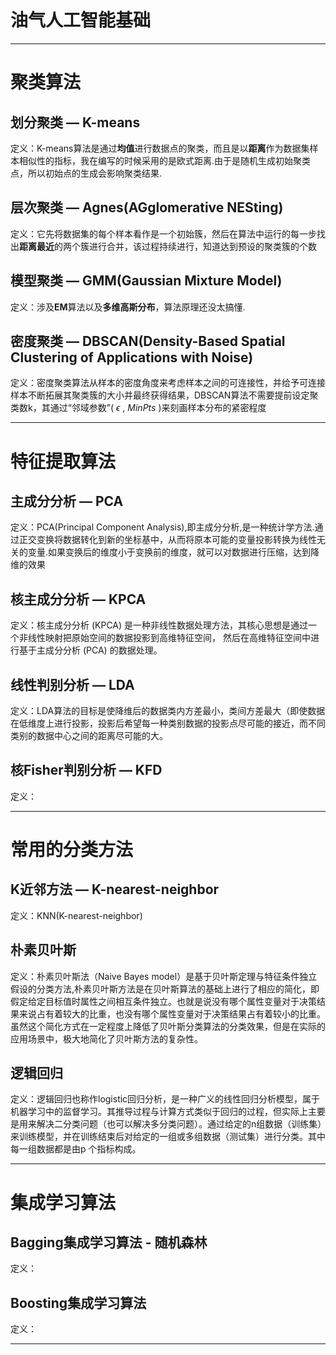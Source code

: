 # 油气人工智能基础<br />
---
# 聚类算法<br />
## 划分聚类 — K-means<br />
定义：K-means算法是通过**均值**进行数据点的聚类，而且是以**距离**作为数据集样本相似性的指标，我在编写的时候采用的是欧式距离.由于是随机生成初始聚类点，所以初始点的生成会影响聚类结果.<br />
## 层次聚类 — Agnes(AGglomerative NESting)<br />
定义：它先将数据集的每个样本看作是一个初始簇，然后在算法中运行的每一步找出**距离最近**的两个簇进行合并，该过程持续进行，知道达到预设的聚类簇的个数<br />
## 模型聚类 — GMM(Gaussian Mixture Model)<br />
定义：涉及**EM**算法以及**多维高斯分布**，算法原理还没太搞懂.<br />
## 密度聚类 — DBSCAN(Density-Based Spatial Clustering of Applications with Noise)<br />
定义：密度聚类算法从样本的密度角度来考虑样本之间的可连接性，并给予可连接样本不断拓展其聚类簇的大小并最终获得结果，DBSCAN算法不需要提前设定聚类数k，其通过“邻域参数”( $\epsilon$ , $MinPts$ )来刻画样本分布的紧密程度<br />

---
# 特征提取算法<br />
## 主成分分析 — PCA<br />
定义：PCA(Principal Component Analysis),即主成分分析,是一种统计学方法.通过正交变换将数据转化到新的坐标基中，从而将原本可能的变量投影转换为线性无关的变量.如果变换后的维度小于变换前的维度，就可以对数据进行压缩，达到降维的效果<br />
## 核主成分分析 — KPCA<br />
定义：核主成分分析 (KPCA) 是一种非线性数据处理方法，其核心思想是通过一个非线性映射把原始空间的数据投影到高维特征空间， 然后在高维特征空间中进行基于主成分分析 (PCA) 的数据处理。<br />
## 线性判别分析 — LDA<br />
定义：LDA算法的目标是使降维后的数据类内方差最小，类间方差最大（即使数据在低维度上进行投影，投影后希望每一种类别数据的投影点尽可能的接近，而不同类别的数据中心之间的距离尽可能的大。<br />
## 核Fisher判别分析 — KFD<br />
定义：<br />

---
# 常用的分类方法<br />
## K近邻方法 — K-nearest-neighbor<br />
定义：KNN(K-nearest-neighbor)<br />
## 朴素贝叶斯<br />
定义：朴素贝叶斯法（Naive Bayes model）是基于贝叶斯定理与特征条件独立假设的分类方法,朴素贝叶斯方法是在贝叶斯算法的基础上进行了相应的简化，即假定给定目标值时属性之间相互条件独立。也就是说没有哪个属性变量对于决策结果来说占有着较大的比重，也没有哪个属性变量对于决策结果占有着较小的比重。虽然这个简化方式在一定程度上降低了贝叶斯分类算法的分类效果，但是在实际的应用场景中，极大地简化了贝叶斯方法的复杂性。<br />
## 逻辑回归<br />
定义：逻辑回归也称作logistic回归分析，是一种广义的线性回归分析模型，属于机器学习中的监督学习。其推导过程与计算方式类似于回归的过程，但实际上主要是用来解决二分类问题（也可以解决多分类问题）。通过给定的n组数据（训练集）来训练模型，并在训练结束后对给定的一组或多组数据（测试集）进行分类。其中每一组数据都是由p 个指标构成。<br />

---
# 集成学习算法<br />
## Bagging集成学习算法 - 随机森林<br />
定义：<br />
## Boosting集成学习算法<br />
定义：<br />

---
